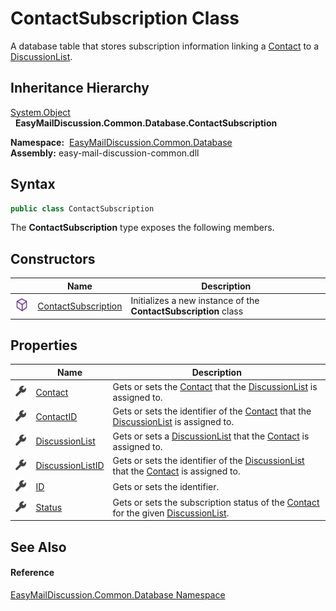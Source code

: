 ContactSubscription Class
=========================
A database table that stores subscription information linking a [Contact][1] to a [DiscussionList][2].


Inheritance Hierarchy
---------------------
[System.Object][3]  
  **EasyMailDiscussion.Common.Database.ContactSubscription**  

  **Namespace:**  [EasyMailDiscussion.Common.Database][4]  
  **Assembly:** easy-mail-discussion-common.dll

Syntax
------

```csharp
public class ContactSubscription
```

The **ContactSubscription** type exposes the following members.


Constructors
------------

|                  | Name                     | Description                                                     |
| ---------------- | ------------------------ | --------------------------------------------------------------- |
| ![Public method] | [ContactSubscription][5] | Initializes a new instance of the **ContactSubscription** class |


Properties
----------

|                    | Name                  | Description                                                                                  |
| ------------------ | --------------------- | -------------------------------------------------------------------------------------------- |
| ![Public property] | [Contact][1]          | Gets or sets the [Contact][1] that the [DiscussionList][2] is assigned to.                   |
| ![Public property] | [ContactID][6]        | Gets or sets the identifier of the [Contact][1] that the [DiscussionList][2] is assigned to. |
| ![Public property] | [DiscussionList][2]   | Gets or sets a [DiscussionList][2] that the [Contact][1] is assigned to.                     |
| ![Public property] | [DiscussionListID][7] | Gets or sets the identifier of the [DiscussionList][2] that the [Contact][1] is assigned to. |
| ![Public property] | [ID][8]               | Gets or sets the identifier.                                                                 |
| ![Public property] | [Status][9]           | Gets or sets the subscription status of the [Contact][1] for the given [DiscussionList][2].  |


See Also
--------

#### Reference
[EasyMailDiscussion.Common.Database Namespace][4]  

[1]: Contact.md
[2]: DiscussionList.md
[3]: https://docs.microsoft.com/dotnet/api/system.object
[4]: ../README.md
[5]: _ctor.md
[6]: ContactID.md
[7]: DiscussionListID.md
[8]: ID.md
[9]: Status.md
[Public method]: ../../icons/pubmethod.svg "Public method"
[Public property]: ../../icons/pubproperty.svg "Public property"